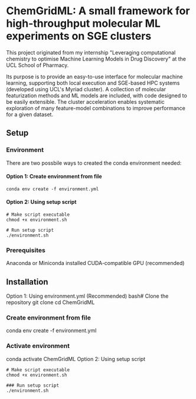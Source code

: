 # ChemGridML: A small framework for high-throughput molecular ML experiments on SGE clusters

This project originated from my internship "Leveraging computational chemistry to optimise Machine Learning Models in Drug Discovery" at the UCL School of Pharmacy.

Its purpose is to provide an easy-to-use interface for molecular machine learning, supporting both local execution and SGE-based HPC systems (developed using UCL's Myriad cluster). A collection of molecular featurization methods and ML models are included, with code designed to be easily extensible. The cluster acceleration enables systematic exploration of many feature-model combinations to improve performance for a given dataset.

## Setup

### Environment

There are two possbile ways to created the conda environment needed:

#### Option 1: Create environment from file

```console
conda env create -f environment.yml
```

#### Option 2: Using setup script

```console
# Make script executable
chmod +x environment.sh

# Run setup script
./environment.sh
```

### Prerequisites

Anaconda or Miniconda installed
CUDA-compatible GPU (recommended)

## Installation

Option 1: Using environment.yml (Recommended)
bash# Clone the repository
git clone 
cd ChemGridML

### Create environment from file

conda env create -f environment.yml

### Activate environment

conda activate ChemGridML
Option 2: Using setup script

```console
# Make script executable
chmod +x environment.sh

### Run setup script
./environment.sh
```
